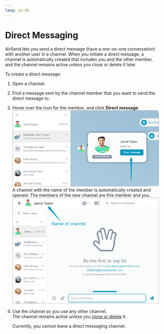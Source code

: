 ```yaml
---
lang: en-US
---
```


# Direct Messaging

AirSend lets you send a direct message (have a one-on-one conversation) with another user in a channel. When you initiate a direct message, a channel is automatically created that includes you and the other member, and the channel remains active unless you close or delete it later.

To create a direct message:

1.  Open a channel.
2.  Find a message sent by the channel member that you want to send the direct message to.
3.  Hover over the icon for the member, and click **Direct message**.  
    ![](../assets/messages/direct-messaging/as-direct-message.png)  
    A channel with the name of the member is automatically created and opened. The members of the new channel are this member and you.  
    ![](../assets/messages/direct-messaging/asdm-channel.png)
4.  Use the channel as you use any other channel.  
    The channel remains active unless you [close or delete](/channels/closing-deleting-or-archiving-a-channel) it.  
      
    
    Currently, you cannot leave a direct messaging channel.